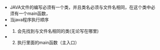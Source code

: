  * JAVA文件的编写必须有一个类，并且类名必须与文件名相同，在这个类中必须有一个main函数，
 * 当java程序执行顺序
 * 1. 会先找到与文件名相同的类(无论写在哪里)
 * 2. 执行里面的main函数（主入口）